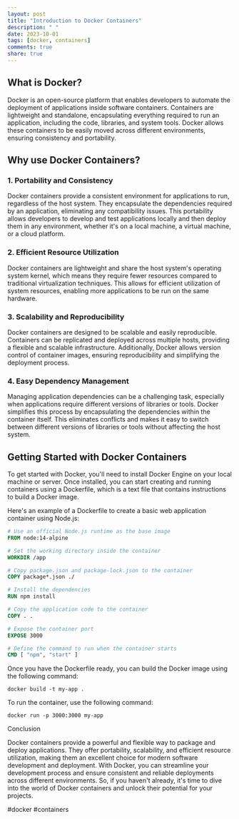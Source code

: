 ```yaml
---
layout: post
title: "Introduction to Docker Containers"
description: " "
date: 2023-10-01
tags: [docker, containers]
comments: true
share: true
---
```


## What is Docker?

Docker is an open-source platform that enables developers to automate the deployment of applications inside software containers. Containers are lightweight and standalone, encapsulating everything required to run an application, including the code, libraries, and system tools. Docker allows these containers to be easily moved across different environments, ensuring consistency and portability.

## Why use Docker Containers?

### 1. Portability and Consistency

Docker containers provide a consistent environment for applications to run, regardless of the host system. They encapsulate the dependencies required by an application, eliminating any compatibility issues. This portability allows developers to develop and test applications locally and then deploy them in any environment, whether it's on a local machine, a virtual machine, or a cloud platform.

### 2. Efficient Resource Utilization

Docker containers are lightweight and share the host system's operating system kernel, which means they require fewer resources compared to traditional virtualization techniques. This allows for efficient utilization of system resources, enabling more applications to be run on the same hardware.

### 3. Scalability and Reproducibility

Docker containers are designed to be scalable and easily reproducible. Containers can be replicated and deployed across multiple hosts, providing a flexible and scalable infrastructure. Additionally, Docker allows version control of container images, ensuring reproducibility and simplifying the deployment process.

### 4. Easy Dependency Management

Managing application dependencies can be a challenging task, especially when applications require different versions of libraries or tools. Docker simplifies this process by encapsulating the dependencies within the container itself. This eliminates conflicts and makes it easy to switch between different versions of libraries or tools without affecting the host system.

## Getting Started with Docker Containers

To get started with Docker, you'll need to install Docker Engine on your local machine or server. Once installed, you can start creating and running containers using a Dockerfile, which is a text file that contains instructions to build a Docker image.

Here's an example of a Dockerfile to create a basic web application container using Node.js:

```dockerfile
# Use an official Node.js runtime as the base image
FROM node:14-alpine

# Set the working directory inside the container
WORKDIR /app

# Copy package.json and package-lock.json to the container
COPY package*.json ./

# Install the dependencies
RUN npm install

# Copy the application code to the container
COPY . .

# Expose the container port
EXPOSE 3000

# Define the command to run when the container starts
CMD [ "npm", "start" ]
```

Once you have the Dockerfile ready, you can build the Docker image using the following command:

```
docker build -t my-app .
```

To run the container, use the following command:

```
docker run -p 3000:3000 my-app
```

Conclusion

Docker containers provide a powerful and flexible way to package and deploy applications. They offer portability, scalability, and efficient resource utilization, making them an excellent choice for modern software development and deployment. With Docker, you can streamline your development process and ensure consistent and reliable deployments across different environments. So, if you haven't already, it's time to dive into the world of Docker containers and unlock their potential for your projects.

#docker #containers